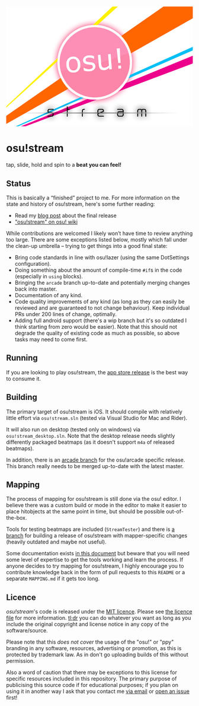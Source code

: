 <p align="center">
  <img src="Artwork/osu logo white.jpg">
</p>

# osu!stream

tap, slide, hold and spin to a **beat you can feel!**

## Status

This is basically a “finished” project to me. For more information on the state and history of osu!stream, here's some further reading:

- Read my [blog post](TBD) about the final release
- ["osu!stream" on osu! wiki](https://osu.ppy.sh/help/wiki/osu!stream)

While contributions are welcomed I likely won’t have time to review anything too large. There are some exceptions listed below, mostly which fall under the clean-up umbrella – trying to get things into a good final state:

- Bring code standards in line with osu!lazer (using the same DotSettings configuration).
- Doing something about the amount of compile-time `#if`s in the code (especially in `using` blocks).
- Bringing the `arcade` branch up-to-date and potentially merging changes back into master.
- Documentation of any kind.
- Code quality improvements of any kind (as long as they can easily be reviewed and are guaranteed to not change behaviour). Keep individual PRs under 200 lines of change, optimally.
- Adding full android support (there's a wip branch but it's so outdated I think starting from zero would be easier). Note that this should not degrade the quality of existing code as much as possible, so above tasks may need to come first.

## Running

If you are looking to play osu!stream, the [app store release](https://apps.apple.com/us/app/osu-stream/id436952197) is the best way to consume it.

## Building

The primary target of osu!stream is iOS. It should compile with relatively little effort via `osu!stream.sln` (tested via Visual Studio for Mac and Rider).

It will also run on desktop (tested only on windows) via `osu!stream_desktop.sln`. Note that the desktop release needs slightly differently packaged beatmaps (as it doesn't support `m4a` of released beatmaps).

In addition, there is an [arcade branch](https://github.com/peppy/osu-stream/tree/arcade) for the osu!arcade specific release. This branch really needs to be merged up-to-date with the latest master.

## Mapping

The process of mapping for osu!stream is still done via the osu! editor. I believe there was a custom build or mode in the editor to make it easier to place hitobjects at the same point in time, but should be possible out-of-the-box.

Tools for testing beatmaps are included (`StreamTester`) and there is [a branch](https://github.com/peppy/osu-stream/tree/mapper) for building a release of osu!stream with mapper-specific changes (heavily outdated and maybe not useful).

Some documentation exists [in this document](https://docs.google.com/document/d/1FYmHhRX-onR-osgTS6uHSOZuu_0JEbfRZePVySvvr9g/edit?usp=sharing) but beware that you will need some level of expertise to get the tools working and learn the process. If anyone decides to try mapping for osu!stream, I highly encourage you to contribute knowledge back in the form of pull requests to this `README` or a separate `MAPPING.md` if it gets too long.

## Licence

*osu!stream*'s code is released under the [MIT licence](https://opensource.org/licenses/MIT). Please see [the licence file](LICENCE) for more information. [tl;dr](https://tldrlegal.com/license/mit-license) you can do whatever you want as long as you include the original copyright and license notice in any copy of the software/source.

Please note that this *does not cover* the usage of the "osu!" or "ppy" branding in any software, resources, advertising or promotion, as this is protected by trademark law. As in don't go uploading builds of this without permission.

Also a word of caution that there may be exceptions to this license for specific resources included in this repository. The primary purpose of publicising this source code if for educational purposes; if you plan on using it in another way I ask that you contact me [via email](mailto:pe@ppy.sh) or [open an issue](https://github.com/ppy/osu-stream/issues) first!
